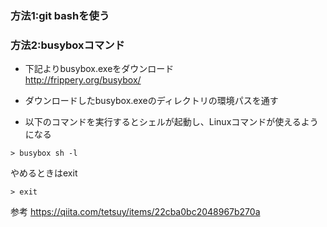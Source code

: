 ### 方法1:git bashを使う

### 方法2:busyboxコマンド

- 下記よりbusybox.exeをダウンロード  
http://frippery.org/busybox/

- ダウンロードしたbusybox.exeのディレクトリの環境パスを通す

- 以下のコマンドを実行するとシェルが起動し、Linuxコマンドが使えるようになる
```
> busybox sh -l
```

やめるときはexit
```
> exit
```

参考
https://qiita.com/tetsuy/items/22cba0bc2048967b270a
